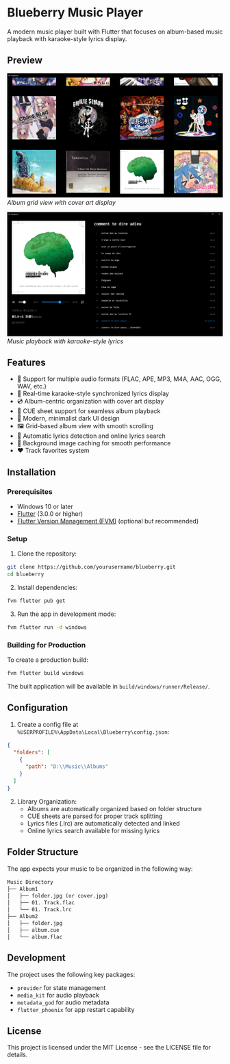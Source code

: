# Blueberry Music Player

A modern music player built with Flutter that focuses on album-based music playback with karaoke-style lyrics display.

## Preview

![Album Grid View](./preview_grid.png)
_Album grid view with cover art display_

![Playback View](./preview_player.png)
_Music playback with karaoke-style lyrics_

## Features

- 🎵 Support for multiple audio formats (FLAC, APE, MP3, M4A, AAC, OGG, WAV, etc.)
- 📝 Real-time karaoke-style synchronized lyrics display
- 💿 Album-centric organization with cover art display
- 🎯 CUE sheet support for seamless album playback
- 🎨 Modern, minimalist dark UI design
- 🖼️ Grid-based album view with smooth scrolling
- 🎼 Automatic lyrics detection and online lyrics search
- 🔄 Background image caching for smooth performance
- ❤️ Track favorites system

## Installation

### Prerequisites

- Windows 10 or later
- [Flutter](https://flutter.dev/docs/get-started/install) (3.0.0 or higher)
- [Flutter Version Management (FVM)](https://fvm.app/) (optional but recommended)

### Setup

1. Clone the repository:

```bash
git clone https://github.com/yourusername/blueberry.git
cd blueberry
```

2. Install dependencies:

```bash
fvm flutter pub get
```

3. Run the app in development mode:

```bash
fvm flutter run -d windows
```

### Building for Production

To create a production build:

```bash
fvm flutter build windows
```

The built application will be available in `build/windows/runner/Release/`.

## Configuration

1. Create a config file at `%USERPROFILE%\AppData\Local\Blueberry\config.json`:

```json
{
  "folders": [
    {
      "path": "D:\\Music\\Albums"
    }
  ]
}
```

2. Library Organization:
   - Albums are automatically organized based on folder structure
   - CUE sheets are parsed for proper track splitting
   - Lyrics files (.lrc) are automatically detected and linked
   - Online lyrics search available for missing lyrics

## Folder Structure

The app expects your music to be organized in the following way:

```
Music Directory
├── Album1
│   ├── folder.jpg (or cover.jpg)
│   ├── 01. Track.flac
│   └── 01. Track.lrc
├── Album2
│   ├── folder.jpg
│   ├── album.cue
│   └── album.flac
```

## Development

The project uses the following key packages:

- `provider` for state management
- `media_kit` for audio playback
- `metadata_god` for audio metadata
- `flutter_phoenix` for app restart capability

## License

This project is licensed under the MIT License - see the LICENSE file for details.
